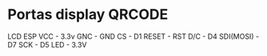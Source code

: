# Portas display QRCODE
LCD   ESP
VCC - 3.3v
GNC - GND
CS - D1
RESET - RST
D/C - D4
SDI(MOSI) - D7
SCK - D5
LED - 3.3V
